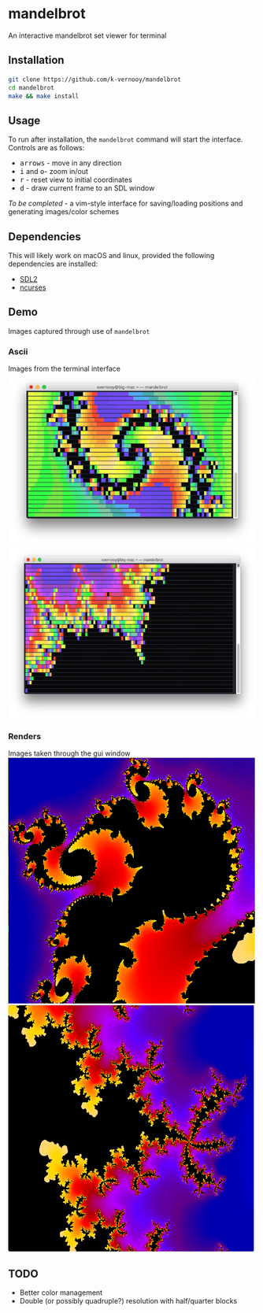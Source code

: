 # mandelbrot

An interactive mandelbrot set viewer for terminal

## Installation
```bash
git clone https://github.com/k-vernooy/mandelbrot
cd mandelbrot
make && make install
```

## Usage

To run after installation, the `mandelbrot` command will start the interface. Controls are as follows:
- <kbd>arrows</kbd> - move in any direction
- <kbd>i</kbd> and <kbd>o</kbd>- zoom in/out
- <kbd>r</kbd> - reset view to initial coordinates
- <kbd>d</kbd> - draw current frame to an SDL window

*To be completed* - a vim-style interface for saving/loading positions and generating images/color schemes

## Dependencies
This will likely work on macOS and linux, provided the following dependencies are installed:
- [SDL2](https://www.libsdl.org/download-2.0.php)
- [ncurses](https://invisible-island.net/ncurses/)


## Demo
Images captured through use of `mandelbrot`
### Ascii
Images from the terminal interface
<img height=350px src=docs/ascii1.png><img height=350px src=docs/ascii2.png>

### Renders
Images taken through the gui window
![Mandelbrot image](docs/gui2.png)
![Mandelbrot image](docs/gui1.png)


## TODO
- Better color management
- Double (or possibly quadruple?) resolution with half/quarter blocks
